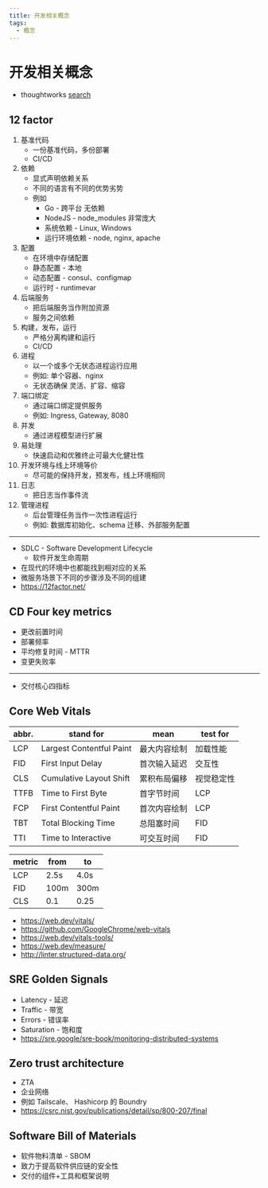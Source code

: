 ```yaml
---
title: 开发相关概念
tags:
  - 概念
---
```


# 开发相关概念

- thoughtworks [search](https://www.thoughtworks.com/zh-cn/radar/search)

## 12 factor

1. 基准代码
   - 一份基准代码，多份部署
   - CI/CD
2. 依赖
   - 显式声明依赖关系
   - 不同的语言有不同的优势劣势
   - 例如
     - Go - 跨平台 无依赖
     - NodeJS - node_modules 非常庞大
     - 系统依赖 - Linux, Windows
     - 运行环境依赖 - node, nginx, apache
3. 配置
   - 在环境中存储配置
   - 静态配置 - 本地
   - 动态配置 - consul、configmap
   - 运行时 - runtimevar
4. 后端服务
   - 把后端服务当作附加资源
   - 服务之间依赖
5. 构建，发布，运行
   - 严格分离构建和运行
   - CI/CD
6. 进程
   - 以一个或多个无状态进程运行应用
   - 例如: 单个容器、nginx
   - 无状态确保 灵活、扩容、缩容
7. 端口绑定
   - 通过端口绑定提供服务
   - 例如: Ingress, Gateway, 8080
8. 并发
   - 通过进程模型进行扩展
9. 易处理
   - 快速启动和优雅终止可最大化健壮性
10. 开发环境与线上环境等价
    - 尽可能的保持开发，预发布，线上环境相同
11. 日志
    - 把日志当作事件流
12. 管理进程
    - 后台管理任务当作一次性进程运行
    - 例如: 数据库初始化、schema 迁移、外部服务配置

---

- SDLC - Software Development Lifecycle
  - 软件开发生命周期
- 在现代的环境中也都能找到相对应的关系
- 微服务场景下不同的步骤涉及不同的组建
- https://12factor.net/

## CD Four key metrics

- 更改前置时间
- 部署频率
- 平均修复时间 - MTTR
- 变更失败率

---

- 交付核心四指标

## Core Web Vitals

| abbr. | stand for                | mean         | test for   |
| ----- | ------------------------ | ------------ | ---------- |
| LCP   | Largest Contentful Paint | 最大内容绘制 | 加载性能   |
| FID   | First Input Delay        | 首次输入延迟 | 交互性     |
| CLS   | Cumulative Layout Shift  | 累积布局偏移 | 视觉稳定性 |
| TTFB  | Time to First Byte       | 首字节时间   | LCP        |
| FCP   | First Contentful Paint   | 首次内容绘制 | LCP        |
| TBT   | Total Blocking Time      | 总阻塞时间   | FID        |
| TTI   | Time to Interactive      | 可交互时间   | FID        |

| metric | from | to   |
| ------ | ---- | ---- |
| LCP    | 2.5s | 4.0s |
| FID    | 100m | 300m |
| CLS    | 0.1  | 0.25 |

- https://web.dev/vitals/
- https://github.com/GoogleChrome/web-vitals
- https://web.dev/vitals-tools/
- https://web.dev/measure/
- http://linter.structured-data.org/

## SRE Golden Signals

- Latency - 延迟
- Traffic - 带宽
- Errors - 错误率
- Saturation - 饱和度
- https://sre.google/sre-book/monitoring-distributed-systems

## Zero trust architecture

- ZTA
- 企业网络
- 例如 Tailscale、 Hashicorp 的 Boundry
- https://csrc.nist.gov/publications/detail/sp/800-207/final

## Software Bill of Materials

- 软件物料清单 - SBOM
- 致力于提高软件供应链的安全性
- 交付的组件+工具和框架说明
